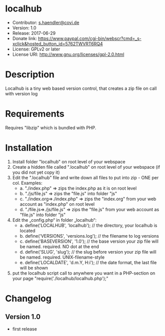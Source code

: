 # localhub
* Contributor: s.haendler@covi.de
* Version: 1.0
* Release: 2017-06-29
* Donate link: https://www.paypal.com/cgi-bin/webscr?cmd=_s-xclick&hosted_button_id=5762TWVRT6RQ4
* License: GPLv2 or later
* License URI: http://www.gnu.org/licenses/gpl-2.0.html

# Description
Localhub is a tiny web based version control, that creates a zip file on call with version log

# Requirements
Requires "libzip" which is bundled with PHP.

# Installation
1. Install folder "localhub" on root level of your webspace
2. Create a hidden file called ".localhub" on root level of your webspace (if you did not yet copy it) 
3. Edit the ".localhub" file and write down all files to put into zip - ONE per col. Examples:
   * a. "./index.php" => zips the index.php as it is on root level
   * b. "./js/file.js" => zips the "file.js" into folder "js"
   * c. "./index.org=>./index.php" => zips the "index.org" from your web account as "index.php" on root level
   * d. "./file.js=>./js/file.js" => zips the "file.js" from your web account as "file.js" into folder "js"
4. Edit the „config.php“ in folder „localhub“:
   * a. define('LOCALHUB', 'localhub'); // the directory, your localhub is located
   * b. define('VERSIONS', 'versions.log'); // the filename to log versions
   * c. define('BASEVERSION', '1.0'); // the base version your zip file will be named. required. NO dot at the end
   * d. define('SLUG', 'slug'); // the slug before version  your zip file will be named. required. UNIX-filename-style
   * e. define('LOCALDATE', 'd.m.Y, H:i'); // the date format, the last file will be shown
5. put the localhub script call to anywhere you want in a PHP-section on your page "require('./localhub/localhub.php');"

# Changelog
## Version 1.0
* first release
